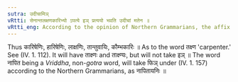```yaml
---
sutra: उदीचामिञ्
vRtti: सेनान्तलक्षणकारिभ्यो ऽपत्ये इञ् प्रत्ययो भवति उदीचां मतेन ॥
vRtti_eng: According to the opinion of Northern Grammarians, the affix 'इञ्' coines in the sense of a descendant, after the words ending in '_sena_,' the word '_lakshana_,' and words expressing artisans.
---
```

Thus कारिषेणिः, हारिषेणिः, लाक्षणिः, तान्तुवायिः, कौम्भकारिः ॥  As to the word तक्ष्ण 'carpenter.' See (IV. 1. 112). It will have ताक्ष्णः and ताक्ष्ण्यः, but will not take इञ् ॥ The word नापित being a _Vriddha_, non-_gotra_ word, will take फिञ् under (IV. 1. 157) according to the Northern Grammarians, as नापितायनिः ॥
